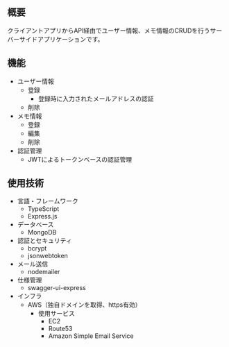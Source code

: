 ## 概要
クライアントアプリからAPI経由でユーザー情報、メモ情報のCRUDを行うサーバーサイドアプリケーションです。

## 機能
- ユーザー情報
  - 登録
    - 登録時に入力されたメールアドレスの認証
  - 削除
- メモ情報
  - 登録
  - 編集
  - 削除
- 認証管理
  - JWTによるトークンベースの認証管理 

## 使用技術
- 言語・フレームワーク
  - TypeScript
  - Express.js
- データベース
  - MongoDB
- 認証とセキュリティ
  - bcrypt
  - jsonwebtoken
- メール送信
  - nodemailer
- 仕様管理
  - swagger-ui-express
- インフラ
  - AWS（独自ドメインを取得、https有効）
    - 使用サービス
      - EC2
      - Route53
      - Amazon Simple Email Service


